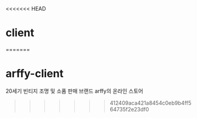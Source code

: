 <<<<<<< HEAD
# client
=======
# arffy-client
20세기 빈티지 조명 및 소품 판매 브랜드 arffy의 온라인 스토어
>>>>>>> 412409aca421a8454c0eb9b4ff564735f2e23df0
